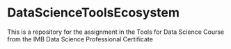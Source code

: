 # DataScienceToolsEcosystem
This is a repository for the assignment in the Tools for Data Science Course from the IMB Data Science Professional Certificate

